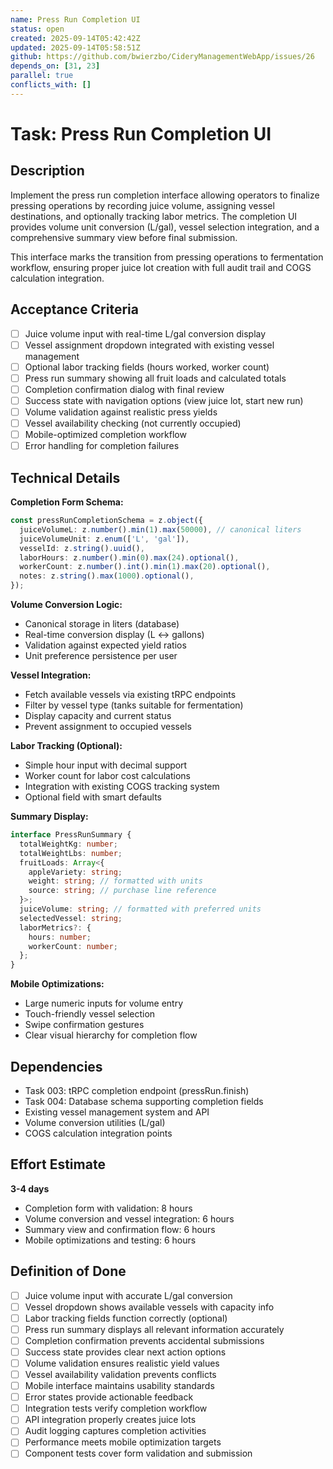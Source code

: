 ```yaml
---
name: Press Run Completion UI
status: open
created: 2025-09-14T05:42:42Z
updated: 2025-09-14T05:58:51Z
github: https://github.com/bwierzbo/CideryManagementWebApp/issues/26
depends_on: [31, 23]
parallel: true
conflicts_with: []
---
```


# Task: Press Run Completion UI

## Description

Implement the press run completion interface allowing operators to finalize pressing operations by recording juice volume, assigning vessel destinations, and optionally tracking labor metrics. The completion UI provides volume unit conversion (L/gal), vessel selection integration, and a comprehensive summary view before final submission.

This interface marks the transition from pressing operations to fermentation workflow, ensuring proper juice lot creation with full audit trail and COGS calculation integration.

## Acceptance Criteria

- [ ] Juice volume input with real-time L/gal conversion display
- [ ] Vessel assignment dropdown integrated with existing vessel management
- [ ] Optional labor tracking fields (hours worked, worker count)
- [ ] Press run summary showing all fruit loads and calculated totals
- [ ] Completion confirmation dialog with final review
- [ ] Success state with navigation options (view juice lot, start new run)
- [ ] Volume validation against realistic press yields
- [ ] Vessel availability checking (not currently occupied)
- [ ] Mobile-optimized completion workflow
- [ ] Error handling for completion failures

## Technical Details

**Completion Form Schema:**
```typescript
const pressRunCompletionSchema = z.object({
  juiceVolumeL: z.number().min(1).max(50000), // canonical liters
  juiceVolumeUnit: z.enum(['L', 'gal']),
  vesselId: z.string().uuid(),
  laborHours: z.number().min(0).max(24).optional(),
  workerCount: z.number().int().min(1).max(20).optional(),
  notes: z.string().max(1000).optional(),
});
```

**Volume Conversion Logic:**
- Canonical storage in liters (database)
- Real-time conversion display (L ↔ gallons)
- Validation against expected yield ratios
- Unit preference persistence per user

**Vessel Integration:**
- Fetch available vessels via existing tRPC endpoints
- Filter by vessel type (tanks suitable for fermentation)
- Display capacity and current status
- Prevent assignment to occupied vessels

**Labor Tracking (Optional):**
- Simple hour input with decimal support
- Worker count for labor cost calculations
- Integration with existing COGS tracking system
- Optional field with smart defaults

**Summary Display:**
```typescript
interface PressRunSummary {
  totalWeightKg: number;
  totalWeightLbs: number;
  fruitLoads: Array<{
    appleVariety: string;
    weight: string; // formatted with units
    source: string; // purchase line reference
  }>;
  juiceVolume: string; // formatted with preferred units
  selectedVessel: string;
  laborMetrics?: {
    hours: number;
    workerCount: number;
  };
}
```

**Mobile Optimizations:**
- Large numeric inputs for volume entry
- Touch-friendly vessel selection
- Swipe confirmation gestures
- Clear visual hierarchy for completion flow

## Dependencies

- Task 003: tRPC completion endpoint (pressRun.finish)
- Task 004: Database schema supporting completion fields
- Existing vessel management system and API
- Volume conversion utilities (L/gal)
- COGS calculation integration points

## Effort Estimate

**3-4 days**
- Completion form with validation: 8 hours
- Volume conversion and vessel integration: 6 hours
- Summary view and confirmation flow: 6 hours
- Mobile optimizations and testing: 6 hours

## Definition of Done

- [ ] Juice volume input with accurate L/gal conversion
- [ ] Vessel dropdown shows available vessels with capacity info
- [ ] Labor tracking fields function correctly (optional)
- [ ] Press run summary displays all relevant information accurately
- [ ] Completion confirmation prevents accidental submissions
- [ ] Success state provides clear next action options
- [ ] Volume validation ensures realistic yield values
- [ ] Vessel availability validation prevents conflicts
- [ ] Mobile interface maintains usability standards
- [ ] Error states provide actionable feedback
- [ ] Integration tests verify completion workflow
- [ ] API integration properly creates juice lots
- [ ] Audit logging captures completion activities
- [ ] Performance meets mobile optimization targets
- [ ] Component tests cover form validation and submission